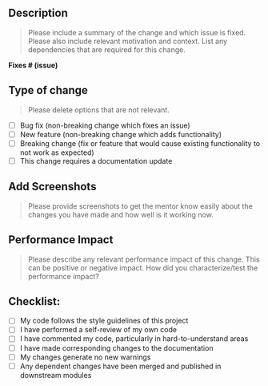## Description

>Please include a summary of the change and which issue is fixed. Please also include relevant motivation and context. List any dependencies that are required for this change.

**Fixes # (issue)**

## Type of change

 >Please delete options that are not relevant.

- [ ] Bug fix (non-breaking change which fixes an issue)
- [ ] New feature (non-breaking change which adds functionality)
- [ ] Breaking change (fix or feature that would cause existing functionality to not work as expected)
- [ ] This change requires a documentation update

## Add Screenshots

>Please provide screenshots to get the mentor know easily about the changes you have made and how well is it working now.

## Performance Impact

>Please describe any relevant performance impact of this change. This can be positive or negative impact. How did you characterize/test the performance impact?


## Checklist:

- [ ] My code follows the style guidelines of this project
- [ ] I have performed a self-review of my own code
- [ ] I have commented my code, particularly in hard-to-understand areas
- [ ] I have made corresponding changes to the documentation
- [ ] My changes generate no new warnings
- [ ] Any dependent changes have been merged and published in downstream modules
